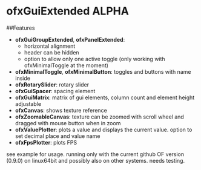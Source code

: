 # ofxGuiExtended ALPHA

##Features
- **ofxGuiGroupExtended**, **ofxPanelExtended**: 
  - horizontal alignment 
  - header can be hidden
  - option to allow only one active toggle (only working with ofxMinimalToggle at the moment)
- **ofxMinimalToggle**, **ofxMinimalButton**: toggles and buttons with name inside
- **ofxRotarySlider**: rotary slider
- **ofxGuiSpacer**: spacing element
- **ofxGuiMatrix**: matrix of gui elements, column count and element height adjustable
- **ofxCanvas**: shows texture reference
- **ofxZoomableCanvas**: texture can be zoomed with scroll wheel and dragged with mouse button when in zoom
- **ofxValuePlotter**: plots a value and displays the current value. option to set decimal place and value name
- **ofxFpsPlotter**: plots FPS


see example for usage. running only with the current github OF version (0.9.0) on linux64bit and possibly also on other systems. needs testing.
